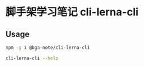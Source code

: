 # 脚手架学习笔记 cli-lerna-cli

## Usage

```bash
npm -g i @bga-note/cli-lerna-cli

cli-lerna-cli --help
```
